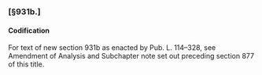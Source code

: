 ### [§931b.] ###

#### Codification ####

For text of new section 931b as enacted by Pub. L. 114–328, see Amendment of Analysis and Subchapter note set out preceding section 877 of this title.
